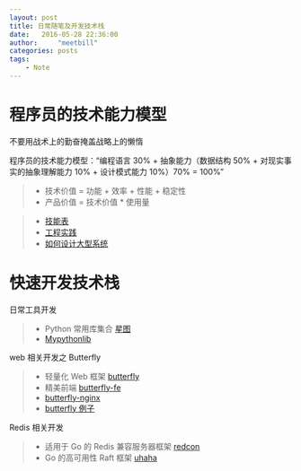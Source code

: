 ```yaml
---
layout: post
title: 日常随笔及开发技术栈
date:   2016-05-28 22:36:00
author:     "meetbill"
categories: posts
tags:
    - Note
---
```


# 程序员的技术能力模型

不要用战术上的勤奋掩盖战略上的懒惰

程序员的技术能力模型：“编程语言 30% + 抽象能力（数据结构 50% + 对现实事实的抽象理解能力 10% + 设计模式能力 10%）70% = 100%”

> * 技术价值 = 功能 + 效率 + 性能 + 稳定性
> * 产品价值 = 技术价值 * 使用量

> * [技能表](https://github.com/meetbill/skill_sheet)
> * [工程实践](https://github.com/meetbill/eng-practices)
> * [如何设计大型系统](https://github.com/meetbill/system-design-primer/blob/master/README-zh-Hans.md)

# 快速开发技术栈

日常工具开发

> * Python 常用库集合 [星图](https://github.com/meetbill/x-lib)
> * [Mypythonlib](https://github.com/meetbill/MyPythonLib)

web 相关开发之 Butterfly

> * 轻量化 Web 框架 [butterfly](https://github.com/meetbill/butterfly)
> * 精美前端 [butterfly-fe](https://github.com/meetbill/butterfly-fe)
> * [butterfly-nginx](https://github.com/meetbill/butterfly-nginx)
> * [butterfly 例子](https://github.com/meetbill/butterfly-examples)

Redis 相关开发

> * 适用于 Go 的 Redis 兼容服务器框架 [redcon](https://github.com/meetbill/redcon)
> * Go 的高可用性 Raft 框架 [uhaha](https://github.com/meetbill/uhaha)
